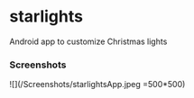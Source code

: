 # starlights
Android app to customize Christmas lights 

### Screenshots
  ![](/Screenshots/starlightsApp.jpeg =500*500)
